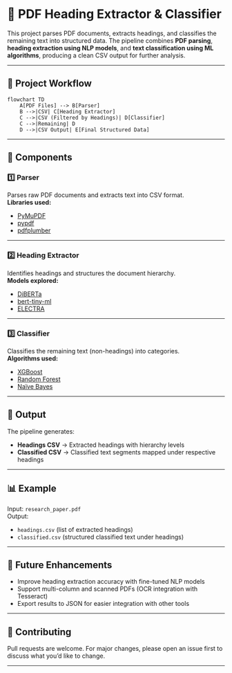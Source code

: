 # 📄 PDF Heading Extractor & Classifier

This project parses PDF documents, extracts headings, and classifies the remaining text into structured data. The pipeline combines **PDF parsing**, **heading extraction using NLP models**, and **text classification using ML algorithms**, producing a clean CSV output for further analysis.

---

## 🚀 Project Workflow

```mermaid
flowchart TD
    A[PDF Files] --> B[Parser]
    B -->|CSV| C[Heading Extractor]
    C -->|CSV (Filtered by Headings)| D[Classifier]
    C -->|Remaining| D
    D -->|CSV Output| E[Final Structured Data]
```

---

## 🧩 Components

### 1️⃣ Parser
Parses raw PDF documents and extracts text into CSV format.  
**Libraries used:**
- [PyMuPDF](https://pymupdf.readthedocs.io/en/latest/)  
- [pypdf](https://pypdf.readthedocs.io/en/stable/)  
- [pdfplumber](https://github.com/jsvine/pdfplumber)  

---

### 2️⃣ Heading Extractor
Identifies headings and structures the document hierarchy.  
**Models explored:**
- [DiBERTa](https://huggingface.co/microsoft/deberta-base)  
- [bert-tiny-ml](https://huggingface.co/google/bert_uncased_L-2_H-128_A-2)  
- [ELECTRA](https://huggingface.co/docs/transformers/model_doc/electra)  

---

### 3️⃣ Classifier
Classifies the remaining text (non-headings) into categories.  
**Algorithms used:**
- [XGBoost](https://xgboost.readthedocs.io/)  
- [Random Forest](https://scikit-learn.org/stable/modules/generated/sklearn.ensemble.RandomForestClassifier.html)  
- [Naïve Bayes](https://scikit-learn.org/stable/modules/naive_bayes.html)  

---

## 📂 Output
The pipeline generates:
- **Headings CSV** → Extracted headings with hierarchy levels  
- **Classified CSV** → Classified text segments mapped under respective headings  

---

## 📊 Example

Input: `research_paper.pdf`  
Output:  
- `headings.csv` (list of extracted headings)  
- `classified.csv` (structured classified text under headings)  

---

## 🔮 Future Enhancements
- Improve heading extraction accuracy with fine-tuned NLP models  
- Support multi-column and scanned PDFs (OCR integration with Tesseract)  
- Export results to JSON for easier integration with other tools  

---

## 🤝 Contributing
Pull requests are welcome. For major changes, please open an issue first to discuss what you’d like to change.

---
